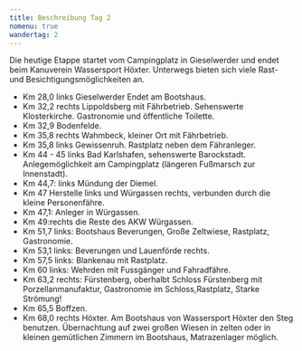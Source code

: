 ```yaml
---
title: Beschreibung Tag 2
nomenu: true
wandertag: 2
---
```


Die heutige Etappe startet vom Campingplatz in Gieselwerder und endet beim Kanuverein Wassersport Höxter. Unterwegs bieten sich viele Rast- und Besichtigungsmöglichkeiten an.  

- Km 28,0 links Gieselwerder  Endet am Bootshaus.
-	Km 32,2 rechts Lippoldsberg mit Fährbetrieb. Sehenswerte Klosterkirche. Gastronomie und öffentliche Toilette. 
-	Km 32,9 Bodenfelde. 
- Km 35,8 rechts Wahmbeck, kleiner Ort mit Fährbetrieb.
- Km 35,8 links Gewissenruh. Rastplatz neben dem Fähranleger.
-	Km 44 - 45 links Bad Karlshafen, sehenswerte Barockstadt. Anlegemöglichkeit am Campingplatz (längeren Fußmarsch zur Innenstadt). 
-	Km 44,7: links Mündung  der Diemel.
-	Km 47 Herstelle links und Würgassen rechts, verbunden durch die kleine Personenfähre. 
-	Km 47,1: Anleger in Würgassen.
- Km 49:rechts die Reste des AKW Würgassen. 
- Km 51,7 links: Bootshaus Beverungen, Große Zeltwiese, Rastplatz, Gastronomie.
-	Km 53,1 links: Beverungen und Lauenförde rechts.
-	Km 57,5 links: Blankenau mit Rastplatz. 
-	Km 60 links: Wehrden mit Fussgänger und Fahradfähre.
- Km 63,2 rechts: Fürstenberg, oberhalbt Schloss Fürstenberg mit Porzellanmanufaktur, Gastronomie im Schloss,Rastplatz, Starke Strömung!
-	Km 65,5 Boffzen.
-	Km 68,0  rechts Höxter. Am Bootshaus von Wassersport Höxter den Steg benutzen. Übernachtung auf zwei großen Wiesen in zelten oder in kleinen gemütlichen Zimmern im Bootshaus, Matrazenlager möglich.
